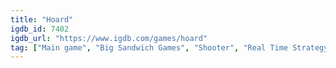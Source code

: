 ```yaml
---
title: "Hoard"
igdb_id: 7402
igdb_url: "https://www.igdb.com/games/hoard"
tag: ["Main game", "Big Sandwich Games", "Shooter", "Real Time Strategy (RTS)", "Strategy", "Indie", "Arcade", "Single player", "Multiplayer", "Co-operative", "Bird view / Isometric", "Action", "Fantasy", "Historical"]
---
```


